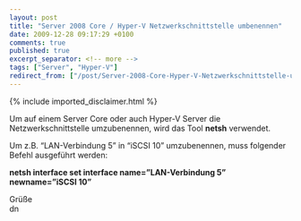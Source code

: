 ```yaml
---
layout: post
title: "Server 2008 Core / Hyper-V Netzwerkschnittstelle umbenennen"
date: 2009-12-28 09:17:29 +0100
comments: true
published: true
excerpt_separator: <!-- more -->
tags: ["Server", "Hyper-V"]
redirect_from: ["/post/Server-2008-Core-Hyper-V-Netzwerkschnittstelle-umbenennen", "/post/server-2008-core-hyper-v-netzwerkschnittstelle-umbenennen"]
---
```

<!-- more -->
{% include imported_disclaimer.html %}
<p>Um auf einem Server Core oder auch Hyper-V Server die Netzwerkschnittstelle umzubenennen, wird das Tool <strong>netsh</strong> verwendet.</p>  <p>Um z.B. “LAN-Verbindung 5” in “iSCSI 10” umzubenennen, muss folgender Befehl ausgeführt werden:</p>  <p><strong>netsh interface set interface name=”LAN-Verbindung 5” newname=”iSCSI 10”</strong></p>  <p>Grüße   <br />dn</p>
